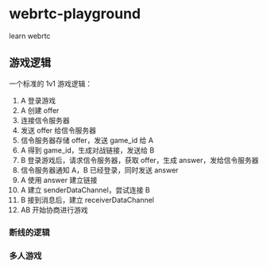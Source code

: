 # webrtc-playground

learn webrtc

游戏逻辑
--------

一个标准的 1v1 游戏逻辑：

1. A 登录游戏
2. A 创建 offer
3. 连接信令服务器
4. 发送 offer 给信令服务器
5. 信令服务器存储 offer，发送 game_id 给 A
6. A 得到 game_id，生成对战链接，发送给 B
7. B 登录游戏后，请求信令服务器，获取 offer，生成 answer，发给信令服务器
8. 信令服务器通知 A，B 已经登录，同时发送 answer
9. A 使用 answer 建立链接
10. A 建立 senderDataChannel，尝试连接 B
11. B 接到消息后，建立 receiverDataChannel
12. AB 开始协商进行游戏

### 断线的逻辑

### 多人游戏
